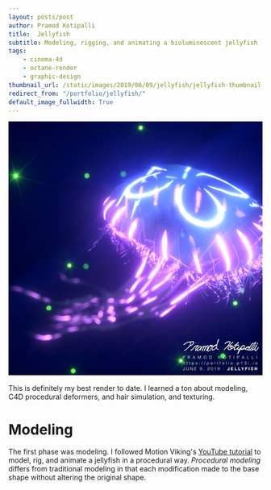 ```yaml
---
layout: posts/post
author: Pramod Kotipalli
title:  Jellyfish
subtitle: Modeling, rigging, and animating a bioluminescent jellyfish
tags:
    - cinema-4d
    - octane-render
    - graphic-design
thumbnail_url: /static/images/2019/06/09/jellyfish/jellyfish-thumbnail.png
redirect_from: "/portfolio/jellyfish/"
default_image_fullwidth: True
---
```


![](/static/images/2019/06/09/jellyfish/jellyfish-thumbnail.png)

This is definitely my best render to date. I learned a ton about modeling, C4D procedural deformers, and hair simulation, and texturing.

# Modeling

The first phase was modeling. I followed Motion Viking's [YouTube tutorial](https://www.youtube.com/watch?v=11JwBQkzySE) to model, rig, and animate a jellyfish in a procedural way. _Procedural modeling_ differs from traditional modeling in that each modification made to the base shape without altering the original shape.